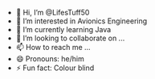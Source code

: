 - 👋 Hi, I’m @LifesTuff50
- 👀 I’m interested in Avionics Engineering
- 🌱 I’m currently learning Java
- 💞️ I’m looking to collaborate on ...
- 📫 How to reach me ...
- 😄 Pronouns: he/him
- ⚡ Fun fact: Colour blind

<!---
LifesTuff50/LifesTuff50 is a ✨ special ✨ repository because its `README.md` (this file) appears on your GitHub profile.
You can click the Preview link to take a look at your changes.
--->
